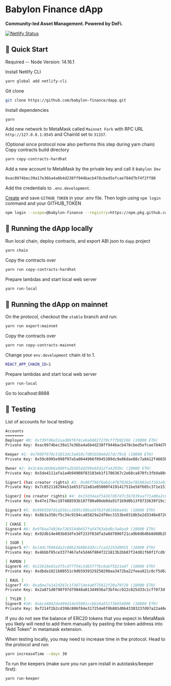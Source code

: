 # Babylon Finance dApp

**Community-led Asset Management. Powered by DeFi.**

[![Netlify Status](https://api.netlify.com/api/v1/badges/8b2271df-75ae-4c22-9697-9cb9875c8795/deploy-status)](https://app.netlify.com/sites/stupefied-babbage-4b8c9c/deploys)

## 🚀 Quick Start

Required -- Node Version: 14.16.1

Install Netlify CLI

```bash
yarn global add netlify-cli
```

Git clone

```bash
git clone https://github.com/babylon-finance/dapp.git
```

Install dependencies

```bash
yarn
```

Add new network to MetaMask called `Mainnet Fork` with RPC URL `http://127.0.0.1:8545` and ChainId set to `31337`.

(Optional since protocol now also performs this step during yarn chain) Copy contracts build directory

```bash
yarn copy-contracts-hardhat
```

Add a new account to MetaMask by the private key and call it `Babylon Dev`

```bash
0xac0974bec39a17e36ba4a6b4d238ff944bacb478cbed5efcae784d7bf4f2ff80
```

Add the credentials to `.env.development`.

[Create](https://docs.github.com/en/github/authenticating-to-github/creating-a-personal-access-token) and save `GITHUB_TOKEN` in your .env file. Then login using `npm login` command and your GITHUB_TOKEN

```bash
npm login --scope=@babylon-finance --registry=https://npm.pkg.github.com
```

## 🏃 Running the dApp locally

Run local chain, deploy contracts, and export ABI json to `dapp` project

```bash
yarn chain
```

Copy the contracts over

```bash
yarn run copy-contracts-hardhat
```

Prepare lambdas and start local web server

```bash
yarn run-local
```

## 🏃 Running the dApp on mainnet

On the protocol, checkout the `stable` branch and run:

```bash
yarn run export:mainnet
```

Copy the contracts over

```bash
yarn run copy-contracts-mainnet
```

Change your `env.development` chain id to 1.

```bash
REACT_APP_CHAIN_ID=1
```

Prepare lambdas and start local web server

```bash
yarn run-local
```

Go to localhost:8888

## 🚧 Testing

List of accounts for local testing:

```bash
Accounts
========
Deployer #0: 0xf39fd6e51aad88f6f4ce6ab8827279cfffb92266 (10000 ETH)
Private Key: 0xac0974bec39a17e36ba4a6b4d238ff944bacb478cbed5efcae784d7bf4f2ff80

Keeper #1: 0x70997970c51812dc3a010c7d01b50e0d17dc79c8 (10000 ETH)
Private Key: 0x59c6995e998f97a5a0044966f0945389dc9e86dae88c7a8412f4603b6b78690d

Owner #2: 0x3c44cdddb6a900fa2b585dd299e03d12fa4293bc (10000 ETH)
Private Key: 0x5de4111afa1a4b94908f83103eb1f1706367c2e68ca870fc3fb9a804cdab365a

Signer1 (has creator rights) #3: 0x90f79bf6eb2c4f870365e785982e1f101e93b906 (10000 ETH)
Private Key: 0x7c852118294e51e653712a81e05800f419141751be58f605c371e15141b007a6

Signer2 (no creator rights) #4: 0x15d34aaf54267db7d7c367839aaf71a00a2c6a65 (10000 ETH)
Private Key: 0x47e179ec197488593b187f80a00eb0da91f1b9d0b13f8733639f19c30a34926a

Signer3 #5: 0x9965507d1a55bcc2695c58ba16fb37d819b0a4dc (10000 ETH)
Private Key: 0x8b3a350cf5c34c9194ca85829a2df0ec3153be0318b5e2d3348e872092edffba

[ CHASE ]
Signer4 #6: 0x976ea74026e726554db657fa54763abd0c3a0aa9 (10000 ETH)
Private Key: 0x92db14e403b83dfe3df233f83dfa3a0d7096f21ca9b0d6d6b8d88b2b4ec1564e

[ IGOR ]
Signer5 #7: 0x14dc79964da2c08b23698b3d3cc7ca32193d9955 (10000 ETH)
Private Key: 0x4bbbf85ce3377467afe5d46f804f221813b2bb87f24d81f60f1fcdbf7cbf4356

[ RAMON ]
Signer6 #8: 0x23618e81e3f5cdf7f54c3d65f7fbc0abf5b21e8f (10000 ETH)
Private Key: 0xdbda1821b80551c9d65939329250298aa3472ba22feea921c0cf5d620ea67b97

[ RAUL ]
Signer7 #9: 0xa0ee7a142d267c1f36714e4a8f75612f20a79720 (10000 ETH)
Private Key: 0x2a871d0798f97d79848a013d4936a73bf4cc922c825d33c1cf7073dff6d409c6

[ TYLER ]
Signer8 #10: 0xbcd4042de499d14e55001ccbb24a551f3b954096 (10000 ETH)
Private Key: 0xf214f2b2cd398c806f84e317254e0f0b801d0643303237d97a22a48e01628897
```

If you do not see the balance of ERC20 tokens that you expect in MetaMask you likely will need to add them manually by pasting the token address into "Add Token" in metamask extension.

When testing locally, you may need to increase time in the protocol. Head to the protocol and run:

```bash
yarn increaseTime -—days 30
```

To run the keepers (make sure you run yarn install in autotasks/keeper first):

```bash
yarn run-keeper
```
